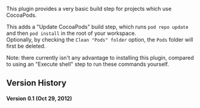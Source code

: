   

This plugin provides a very basic build step for projects which use
CocoaPods.

This adds a "Update CocoaPods" build step, which runs `pod repo update`
and then `pod install` in the root of your workspace.  
Optionally, by checking the `Clean "Pods" folder` option, the `Pods`
folder will first be deleted.

Note: there currently isn't any advantage to installing this plugin,
compared to using an "Execute shell" step to run these commands
yourself.

## Version History

#### Version 0.1 (Oct 29, 2012)

